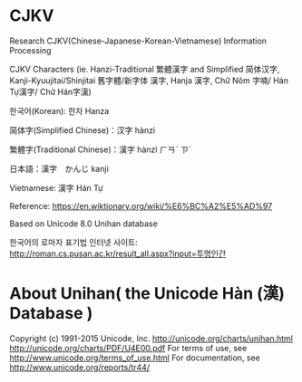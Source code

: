 CJKV 
===

Research CJKV(Chinese-Japanese-Korean-Vietnamese) Information Processing

CJKV Characters (ie. Hanzi-Traditional 繁體漢字 and Simplified 简体汉字, Kanji-Kyuujitai/Shinjitai 舊字體/新字体 漢字, Hanja 漢字, Chữ Nôm 字喃/ Hán Tự漢字/ Chữ Hán字漢) 

한국어(Korean): 한자 Hanza

简体字(Simplified Chinese)：汉字 hànzì

繁體字(Traditional Chinese)：漢字 hànzì ㄏㄢˋ ㄗˋ

日本語：漢字　かんじ kanji

Vietnamese: 漢字 Hán Tự


Reference: https://en.wiktionary.org/wiki/%E6%BC%A2%E5%AD%97


Based on Unicode 8.0 Unihan database

한국어의 로마자 표기법 인터넷 사이트: http://roman.cs.pusan.ac.kr/result_all.aspx?input=투명인간


About Unihan( the Unicode Hàn (漢) Database )
===
Copyright (c) 1991-2015 Unicode, Inc.
http://unicode.org/charts/unihan.html
http://unicode.org/charts/PDF/U4E00.pdf
For terms of use, see http://www.unicode.org/terms_of_use.html
For documentation, see http://www.unicode.org/reports/tr44/
